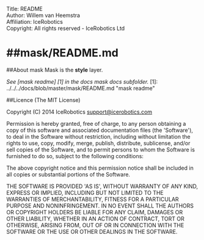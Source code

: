 Title: README  
Author: Willem van Heemstra  
Affiliation: IceRobotics  
Copyright: All rights reserved - IceRobotics Ltd

##mask/README.md
====

##About mask
Mask is the **style** layer.

*See [mask readme] [1] in the docs mask docs subfolder.*
[1]: ../../../docs/blob/master/mask/README.md "mask readme"

##Licence
(The MIT License)

Copyright (C) 2014 IceRobotics support@icerobotics.com

Permission is hereby granted, free of charge, to any person obtaining a copy of this software and associated documentation files (the 'Software'), to deal in the Software without restriction, including without limitation the rights to use, copy, modify, merge, publish, distribute, sublicense, and/or sell copies of the Software, and to permit persons to whom the Software is furnished to do so, subject to the following conditions:

The above copyright notice and this permission notice shall be included in all copies or substantial portions of the Software.

THE SOFTWARE IS PROVIDED 'AS IS', WITHOUT WARRANTY OF ANY KIND, EXPRESS OR IMPLIED, INCLUDING BUT NOT LIMITED TO THE WARRANTIES OF MERCHANTABILITY, FITNESS FOR A PARTICULAR PURPOSE AND NONINFRINGEMENT. IN NO EVENT SHALL THE AUTHORS OR COPYRIGHT HOLDERS BE LIABLE FOR ANY CLAIM, DAMAGES OR OTHER LIABILITY, WHETHER IN AN ACTION OF CONTRACT, TORT OR OTHERWISE, ARISING FROM, OUT OF OR IN CONNECTION WITH THE SOFTWARE OR THE USE OR OTHER DEALINGS IN THE SOFTWARE.

